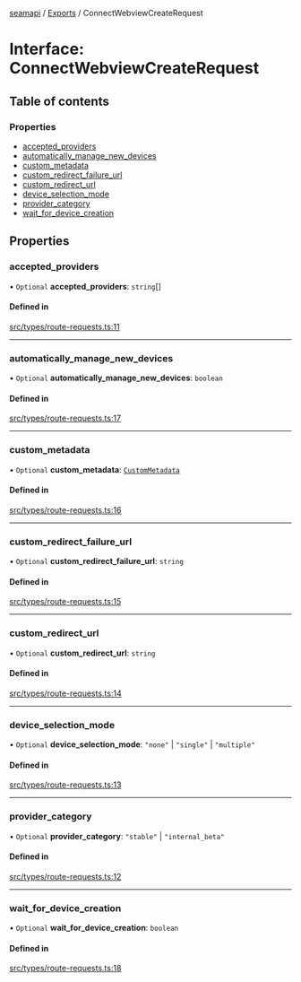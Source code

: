[seamapi](../README.md) / [Exports](../modules.md) / ConnectWebviewCreateRequest

# Interface: ConnectWebviewCreateRequest

## Table of contents

### Properties

- [accepted\_providers](ConnectWebviewCreateRequest.md#accepted_providers)
- [automatically\_manage\_new\_devices](ConnectWebviewCreateRequest.md#automatically_manage_new_devices)
- [custom\_metadata](ConnectWebviewCreateRequest.md#custom_metadata)
- [custom\_redirect\_failure\_url](ConnectWebviewCreateRequest.md#custom_redirect_failure_url)
- [custom\_redirect\_url](ConnectWebviewCreateRequest.md#custom_redirect_url)
- [device\_selection\_mode](ConnectWebviewCreateRequest.md#device_selection_mode)
- [provider\_category](ConnectWebviewCreateRequest.md#provider_category)
- [wait\_for\_device\_creation](ConnectWebviewCreateRequest.md#wait_for_device_creation)

## Properties

### accepted\_providers

• `Optional` **accepted\_providers**: `string`[]

#### Defined in

[src/types/route-requests.ts:11](https://github.com/seamapi/javascript/blob/main/src/types/route-requests.ts#L11)

___

### automatically\_manage\_new\_devices

• `Optional` **automatically\_manage\_new\_devices**: `boolean`

#### Defined in

[src/types/route-requests.ts:17](https://github.com/seamapi/javascript/blob/main/src/types/route-requests.ts#L17)

___

### custom\_metadata

• `Optional` **custom\_metadata**: [`CustomMetadata`](../modules.md#custommetadata)

#### Defined in

[src/types/route-requests.ts:16](https://github.com/seamapi/javascript/blob/main/src/types/route-requests.ts#L16)

___

### custom\_redirect\_failure\_url

• `Optional` **custom\_redirect\_failure\_url**: `string`

#### Defined in

[src/types/route-requests.ts:15](https://github.com/seamapi/javascript/blob/main/src/types/route-requests.ts#L15)

___

### custom\_redirect\_url

• `Optional` **custom\_redirect\_url**: `string`

#### Defined in

[src/types/route-requests.ts:14](https://github.com/seamapi/javascript/blob/main/src/types/route-requests.ts#L14)

___

### device\_selection\_mode

• `Optional` **device\_selection\_mode**: ``"none"`` \| ``"single"`` \| ``"multiple"``

#### Defined in

[src/types/route-requests.ts:13](https://github.com/seamapi/javascript/blob/main/src/types/route-requests.ts#L13)

___

### provider\_category

• `Optional` **provider\_category**: ``"stable"`` \| ``"internal_beta"``

#### Defined in

[src/types/route-requests.ts:12](https://github.com/seamapi/javascript/blob/main/src/types/route-requests.ts#L12)

___

### wait\_for\_device\_creation

• `Optional` **wait\_for\_device\_creation**: `boolean`

#### Defined in

[src/types/route-requests.ts:18](https://github.com/seamapi/javascript/blob/main/src/types/route-requests.ts#L18)
